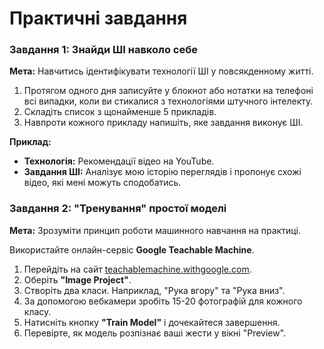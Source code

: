 # Практичні завдання

### Завдання 1: Знайди ШІ навколо себе

**Мета:** Навчитись ідентифікувати технології ШІ у повсякденному житті.

1.  Протягом одного дня записуйте у блокнот або нотатки на телефоні всі випадки, коли ви стикалися з технологіями штучного інтелекту.
2.  Складіть список з щонайменше 5 прикладів.
3.  Навпроти кожного прикладу напишіть, яке завдання виконує ШІ.

**Приклад:**
*   **Технологія:** Рекомендації відео на YouTube.
*   **Завдання ШІ:** Аналізує мою історію переглядів і пропонує схожі відео, які мені можуть сподобатись.

### Завдання 2: "Тренування" простої моделі

**Мета:** Зрозуміти принцип роботи машинного навчання на практиці.

Використайте онлайн-сервіс **Google Teachable Machine**.

1.  Перейдіть на сайт [teachablemachine.withgoogle.com](https://teachablemachine.withgoogle.com/).
2.  Оберіть **"Image Project"**.
3.  Створіть два класи. Наприклад, "Рука вгору" та "Рука вниз".
4.  За допомогою вебкамери зробіть 15-20 фотографій для кожного класу.
5.  Натисніть кнопку **"Train Model"** і дочекайтеся завершення.
6.  Перевірте, як модель розпізнає ваші жести у вікні "Preview".

